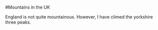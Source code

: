 #Mountains in the UK

England is not quite mountainous.
However, I have climed the yorkshire three peaks.
